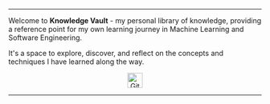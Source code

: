 ---
Welcome to **Knowledge Vault** - my personal library of knowledge, providing a reference point for my own learning journey 
in Machine Learning and Software Engineering.

It's a space to explore, discover, and reflect on the concepts and techniques I have learned along the way.

<center>
    <a href="https://github.com/hovinh/knowledge-vault">
        <img src="https://img.icons8.com/?size=100&id=16318&format=png&color=000000" alt="GitHub" width="30" height="30">
    </a>
</center>

---